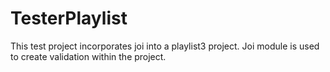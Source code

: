 # TesterPlaylist
This test project incorporates joi into a playlist3 project.
Joi module is used to create validation within the project. 
